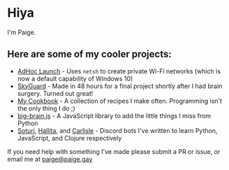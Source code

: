 # Hiya

I'm Paige.

## Here are some of my cooler projects:
- [AdHoc Launch](https://github.com/paigedotgay/AdHocLaunch) - Uses `netsh` to create private Wi-Fi networks (which is now a default capability of Windows 10)
- [SkyGuard](https://github.com/paigedotgay/SkyGuard) - Made in 48 hours for a final project shortly after I had brain surgery. Turned out great!
- [My Cookbook](https://paige.gay/cookbook) - A collection of recipes I make often. Programming isn't the only thing I do ;)
- [big-brain.js](https://github.com/paigedotgay/big-brain.js) - A JavaScript library to add the little things I miss from Python
- [Soturi](https://github.com/paigedotgay/soturi), [Hallita](https://github.com/paigedotgay/hallita), and [Carlisle](https://github.com/paigedotgay/carlisle) - Discord bots I've written to learn Python, JavaScript, and Clojure respectively  

If you need help with something I've made please submit a PR or issue, or email me at paige@paige.gay
